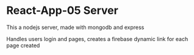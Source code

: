 # React-App-05 Server

This a nodejs server, made with mongodb and express


Handles users login and pages, creates a firebase dynamic link for each page created
